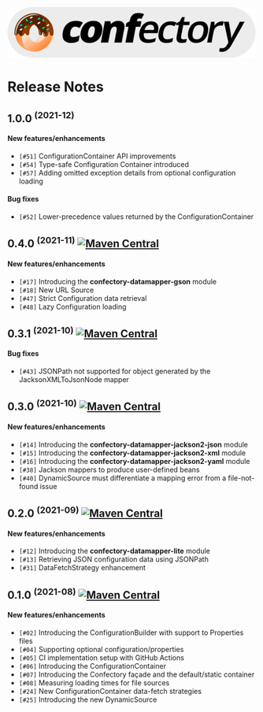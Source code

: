 ![confectory-logo](resources/confectory-logo.svg)

# Release Notes

## 1.0.0 <sup>(2021-12)</sup>

#### New features/enhancements

- `[#51]` ConfigurationContainer API improvements
- `[#54]` Type-safe Configuration Container introduced
- `[#57]` Adding omitted exception details from optional configuration loading

#### Bug fixes

- `[#52]` Lower-precedence values returned by the ConfigurationContainer


## 0.4.0 <sup>(2021-11)</sup> [![Maven Central](https://img.shields.io/maven-central/v/net.obvj/confectory?color=blue&versionPrefix=0.4.0)](https://search.maven.org/search?q=g:net.obvj%20AND%20a:confectory*%20AND%20v:0.4.0)

#### New features/enhancements

- `[#17]` Introducing the **confectory-datamapper-gson** module
- `[#18]` New URL Source
- `[#47]` Strict Configuration data retrieval
- `[#48]` Lazy Configuration loading


## 0.3.1 <sup>(2021-10)</sup> [![Maven Central](https://img.shields.io/maven-central/v/net.obvj/confectory?color=blue&versionPrefix=0.3.1)](https://search.maven.org/search?q=g:net.obvj%20AND%20a:confectory*%20AND%20v:0.3.1)

#### Bug fixes

- `[#43]` JSONPath not supported for object generated by the JacksonXMLToJsonNode mapper


## 0.3.0 <sup>(2021-10)</sup> [![Maven Central](https://img.shields.io/maven-central/v/net.obvj/confectory?color=blue&versionPrefix=0.3.0)](https://search.maven.org/search?q=g:net.obvj%20AND%20a:confectory*%20AND%20v:0.3.0)

#### New features/enhancements

- `[#14]` Introducing the **confectory-datamapper-jackson2-json** module
- `[#15]` Introducing the **confectory-datamapper-jackson2-xml** module
- `[#16]` Introducing the **confectory-datamapper-jackson2-yaml** module
- `[#38]` Jackson mappers to produce user-defined beans
- `[#40]` DynamicSource must differentiate a mapping error from a file-not-found issue


## 0.2.0 <sup>(2021-09)</sup> [![Maven Central](https://img.shields.io/maven-central/v/net.obvj/confectory?color=blue&versionPrefix=0.2.0)](https://search.maven.org/search?q=g:net.obvj%20AND%20a:confectory*%20AND%20v:0.2.0)

#### New features/enhancements

- `[#12]` Introducing the **confectory-datamapper-lite** module
- `[#13]` Retrieving JSON configuration data using JSONPath
- `[#31]` DataFetchStrategy enhancement


## 0.1.0 <sup>(2021-08)</sup> [![Maven Central](https://img.shields.io/maven-central/v/net.obvj/confectory?color=blue&versionPrefix=0.1.0)](https://search.maven.org/search?q=g:net.obvj%20AND%20a:confectory*%20AND%20v:0.1.0)

#### New features/enhancements

- `[#02]` Introducing the ConfigurationBuilder with support to Properties files
- `[#04]` Supporting optional configuration/properties
- `[#05]` CI implementation setup with GitHub Actions
- `[#06]` Introducing the ConfigurationContainer
- `[#07]` Introducing the Confectory façade and the default/static container
- `[#08]` Measuring loading times for file sources
- `[#24]` New ConfigurationContainer data-fetch strategies
- `[#25]` Introducing the new DynamicSource
